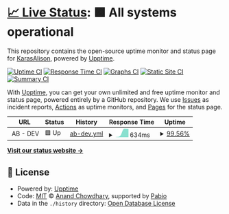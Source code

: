 # [📈 Live Status](https://KarasAlison.github.io/ab-availability): <!--live status--> **🟩 All systems operational**

This repository contains the open-source uptime monitor and status page for [KarasAlison](https://KarasAlison.github.io/ab-availability), powered by [Upptime](https://github.com/upptime/upptime).

[![Uptime CI](https://github.com/KarasAlison/ab-availability/workflows/Uptime%20CI/badge.svg)](https://github.com/KarasAlison/ab-availability/actions?query=workflow%3A%22Uptime+CI%22)
[![Response Time CI](https://github.com/KarasAlison/ab-availability/workflows/Response%20Time%20CI/badge.svg)](https://github.com/KarasAlison/ab-availability/actions?query=workflow%3A%22Response+Time+CI%22)
[![Graphs CI](https://github.com/KarasAlison/ab-availability/workflows/Graphs%20CI/badge.svg)](https://github.com/KarasAlison/ab-availability/actions?query=workflow%3A%22Graphs+CI%22)
[![Static Site CI](https://github.com/KarasAlison/ab-availability/workflows/Static%20Site%20CI/badge.svg)](https://github.com/KarasAlison/ab-availability/actions?query=workflow%3A%22Static+Site+CI%22)
[![Summary CI](https://github.com/KarasAlison/ab-availability/workflows/Summary%20CI/badge.svg)](https://github.com/KarasAlison/ab-availability/actions?query=workflow%3A%22Summary+CI%22)

With [Upptime](https://upptime.js.org), you can get your own unlimited and free uptime monitor and status page, powered entirely by a GitHub repository. We use [Issues](https://github.com/KarasAlison/ab-availability/issues) as incident reports, [Actions](https://github.com/KarasAlison/ab-availability/actions) as uptime monitors, and [Pages](https://KarasAlison.github.io/ab-availability) for the status page.

<!--start: status pages-->
<!-- This summary is generated by Upptime (https://github.com/upptime/upptime) -->
<!-- Do not edit this manually, your changes will be overwritten -->
<!-- prettier-ignore -->
| URL | Status | History | Response Time | Uptime |
| --- | ------ | ------- | ------------- | ------ |
| <img alt="" src="https://icons.duckduckgo.com/ip3/null.ico" height="13"> AB - DEV | 🟩 Up | [ab-dev.yml](https://github.com/KarasAlison/ab-availability/commits/HEAD/history/ab-dev.yml) | <details><summary><img alt="Response time graph" src="./graphs/ab-dev/response-time-week.png" height="20"> 634ms</summary><br><a href="https://KarasAlison.github.io/ab-availability/history/ab-dev"><img alt="Response time 634" src="https://img.shields.io/endpoint?url=https%3A%2F%2Fraw.githubusercontent.com%2FKarasAlison%2Fab-availability%2FHEAD%2Fapi%2Fab-dev%2Fresponse-time.json"></a><br><a href="https://KarasAlison.github.io/ab-availability/history/ab-dev"><img alt="24-hour response time 904" src="https://img.shields.io/endpoint?url=https%3A%2F%2Fraw.githubusercontent.com%2FKarasAlison%2Fab-availability%2FHEAD%2Fapi%2Fab-dev%2Fresponse-time-day.json"></a><br><a href="https://KarasAlison.github.io/ab-availability/history/ab-dev"><img alt="7-day response time 634" src="https://img.shields.io/endpoint?url=https%3A%2F%2Fraw.githubusercontent.com%2FKarasAlison%2Fab-availability%2FHEAD%2Fapi%2Fab-dev%2Fresponse-time-week.json"></a><br><a href="https://KarasAlison.github.io/ab-availability/history/ab-dev"><img alt="30-day response time 634" src="https://img.shields.io/endpoint?url=https%3A%2F%2Fraw.githubusercontent.com%2FKarasAlison%2Fab-availability%2FHEAD%2Fapi%2Fab-dev%2Fresponse-time-month.json"></a><br><a href="https://KarasAlison.github.io/ab-availability/history/ab-dev"><img alt="1-year response time 634" src="https://img.shields.io/endpoint?url=https%3A%2F%2Fraw.githubusercontent.com%2FKarasAlison%2Fab-availability%2FHEAD%2Fapi%2Fab-dev%2Fresponse-time-year.json"></a></details> | <details><summary><a href="https://KarasAlison.github.io/ab-availability/history/ab-dev">99.56%</a></summary><a href="https://KarasAlison.github.io/ab-availability/history/ab-dev"><img alt="All-time uptime 99.56%" src="https://img.shields.io/endpoint?url=https%3A%2F%2Fraw.githubusercontent.com%2FKarasAlison%2Fab-availability%2FHEAD%2Fapi%2Fab-dev%2Fuptime.json"></a><br><a href="https://KarasAlison.github.io/ab-availability/history/ab-dev"><img alt="24-hour uptime 100.00%" src="https://img.shields.io/endpoint?url=https%3A%2F%2Fraw.githubusercontent.com%2FKarasAlison%2Fab-availability%2FHEAD%2Fapi%2Fab-dev%2Fuptime-day.json"></a><br><a href="https://KarasAlison.github.io/ab-availability/history/ab-dev"><img alt="7-day uptime 99.56%" src="https://img.shields.io/endpoint?url=https%3A%2F%2Fraw.githubusercontent.com%2FKarasAlison%2Fab-availability%2FHEAD%2Fapi%2Fab-dev%2Fuptime-week.json"></a><br><a href="https://KarasAlison.github.io/ab-availability/history/ab-dev"><img alt="30-day uptime 99.56%" src="https://img.shields.io/endpoint?url=https%3A%2F%2Fraw.githubusercontent.com%2FKarasAlison%2Fab-availability%2FHEAD%2Fapi%2Fab-dev%2Fuptime-month.json"></a><br><a href="https://KarasAlison.github.io/ab-availability/history/ab-dev"><img alt="1-year uptime 99.56%" src="https://img.shields.io/endpoint?url=https%3A%2F%2Fraw.githubusercontent.com%2FKarasAlison%2Fab-availability%2FHEAD%2Fapi%2Fab-dev%2Fuptime-year.json"></a></details>

<!--end: status pages-->

[**Visit our status website →**](https://KarasAlison.github.io/ab-availability)

## 📄 License

- Powered by: [Upptime](https://github.com/upptime/upptime)
- Code: [MIT](./LICENSE) © [Anand Chowdhary](https://anandchowdhary.com), supported by [Pabio](https://pabio.com)
- Data in the `./history` directory: [Open Database License](https://opendatacommons.org/licenses/odbl/1-0/)
